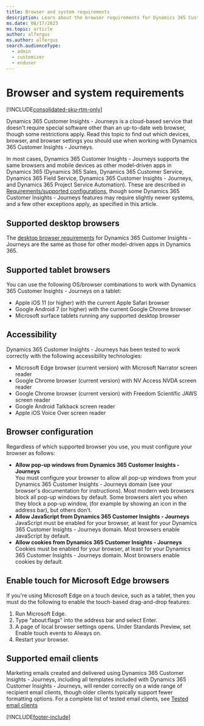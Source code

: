 ```yaml
---
title: Browser and system requirements
description: Learn about the browser requirements for Dynamics 365 Customer Insights - Journeys.
ms.date: 08/17/2023
ms.topic: article
author: alfergus
ms.author: alfergus
search.audienceType: 
  - admin
  - customizer
  - enduser
---
```


# Browser and system requirements

[!INCLUDE[consolidated-sku-rtm-only](./includes/consolidated-sku-rtm-only.md)]

Dynamics 365 Customer Insights - Journeys is a cloud-based service that doesn't require special software other than an up-to-date web browser, though some restrictions apply. Read this topic to find out which devices, browser, and browser settings you should use when working with Dynamics 365 Customer Insights - Journeys.

In most cases, Dynamics 365 Customer Insights - Journeys supports the same browsers and mobile devices as other model-driven apps in Dynamics 365 (Dynamics 365 Sales, Dynamics 365 Customer Service, Dynamics 365 Field Service, Dynamics 365 Customer Insights - Journeys, and Dynamics 365 Project Service Automation). These are described in [Requirements/supported configurations](/power-platform/admin/online-requirements), though some Dynamics 365 Customer Insights - Journeys features may require slightly newer systems, and a few other exceptions apply, as specified in this article.

## Supported desktop browsers

The [desktop browser requirements](/power-platform/admin/web-application-requirements) for Dynamics 365 Customer Insights - Journeys are the same as those for other model-driven apps in Dynamics 365.

## Supported tablet browsers

You can use the following OS/browser combinations to work with Dynamics 365 Customer Insights - Journeys on a tablet:

- Apple iOS 11 (or higher) with the current Apple Safari browser
- Google Android 7 (or higher) with the current Google Chrome browser
- Microsoft surface tablets running any supported desktop browser

## Accessibility

Dynamics 365 Customer Insights - Journeys has been tested to work correctly with the following accessibility technologies:

- Microsoft Edge browser (current version) with Microsoft Narrator screen reader
- Google Chrome browser (current version) with NV Access NVDA screen reader
- Google Chrome browser (current version) with Freedom Scientific JAWS screen reader
- Google Android Talkback screen reader
- Apple iOS Voice Over screen reader

## Browser configuration

Regardless of which supported browser you use, you must configure your browser as follows:

- **Allow pop-up windows from Dynamics 365 Customer Insights - Journeys**<br>You must configure your browser to allow all pop-up windows from your Dynamics 365 Customer Insights - Journeys domain (see your browser's documentation for instructions). Most modern web browsers block all pop-up windows by default. Some browsers alert you when they block a pop-up window, (for example by showing an icon in the address bar), but others don't.
- **Allow JavaScript from Dynamics 365 Customer Insights - Journeys**<br>JavaScript must be enabled for your browser, at least for your Dynamics 365 Customer Insights - Journeys domain. Most browsers enable JavaScript by default.
- **Allow cookies from Dynamics 365 Customer Insights - Journeys**<br>Cookies must be enabled for your browser, at least for your Dynamics 365 Customer Insights - Journeys domain. Most browsers enable cookies by default.

## Enable touch for Microsoft Edge browsers

If you're using Microsoft Edge on a touch device, such as a tablet, then you must do the following to enable the touch-based drag-and-drop features:

1. Run Microsoft Edge.
2. Type &quot;about:flags&quot; into the address bar and select Enter.
3. A page of local browser settings opens. Under Standards Preview, set Enable touch events to Always on.
4. Restart your browser.

## Supported email clients

Marketing emails created and delivered using Dynamics 365 Customer Insights - Journeys, including all templates included with Dynamics 365 Customer Insights - Journeys, will render correctly on a wide range of recipient email clients, though older clients typically support fewer formatting options. For a complete list of tested email clients, see [Tested email clients](email-templates.md#tested-clients)

[!INCLUDE[footer-include](./includes/footer-banner.md)]
